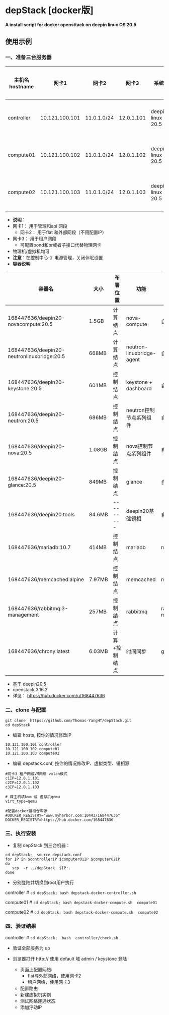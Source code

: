 # depStack [docker版]

**A  install script  for  docker opensttack  on deepin linux OS  20.5**

## 使用示例

### 一、准备三台服务器

| 主机名 hostname | 网卡1          | 网卡2       | 网卡3      | 系统              | 建议配置  |
| --------------- | -------------- | ----------- | ---------- | ----------------- | --------- |
| controller      | 10.121.100.101 | 11.0.1.0/24 | 12.0.1.101 | deepin linux 20.5 | 2核8G以上 |
| compute01       | 10.121.100.102 | 11.0.1.0/24 | 12.0.1.102 | deepin linux 20.5 | 2核8G以上 |
| compute02       | 10.121.100.103 | 11.0.1.0/24 | 12.0.1.103 | deepin linux 20.5 | 2核8G以上 |

- **说明：**
- 网卡1： 用于管理和api 网段
  - 网卡2： 用于flat 和外部网段（不用配置IP）
- 网卡3： 用于租户网段
  - 可配置bond和br或者子接口代替物理网卡
- 物理机/虚拟机均可
- **注意**：在控制中心-》电源管理，关闭休眠设置
- **容器说明**

| 容器名                                     | 大小   | 布署位置      | 功能                      | 来源                  |
| ------------------------------------------ | ------ | ------------- | ------------------------- | --------------------- |
| 168447636/deepin20-novacompute:20.5        | 1.5GB  | 计算结点      | nova-compute              | 自编                  |
| 168447636/deepin20-neutronlinuxbridge:20.5 | 668MB  | 计算结点      | neutron-linuxbridge-agent | 自编                  |
| 168447636/deepin20-keystone:20.5           | 601MB  | 控制结点      | keystone + dashboard      | 自编                  |
| 168447636/deepin20-neutron:20.5            | 686MB  | 控制结点      | neutron控制节点系列组件   | 自编                  |
| 168447636/deepin20-nova:20.5               | 1.08GB | 控制结点      | nova控制节点系列组件      | 自编                  |
| 168447636/deepin20-glance:20.5             | 849MB  | 控制结点      | glance                    | 自编                  |
| 168447636/deepin20:tools                   | 84.6MB | ---------     | deepin20基础镜相          | 自编                  |
| 168447636/mariadb:10.7                     | 414MB  | 控制结点      | mariadb                   | mariadb:10.7          |
| 168447636/memcached:alpine                 | 7.97MB | 控制结点      | memcached                 | memcached:alpine      |
| 168447636/rabbitmq:3-management            | 257MB  | 控制结点      | rabbitmq                  | rabbitmq:3-management |
| 168447636/chrony:latest                    | 6.03MB | 计算+控制结点 | 时间同步                  | geoffh1977/chrony     |

- 基于 deepin20.5
- openstack 3.16.2
- 详见： https://hub.docker.com/u/168447636

### 二、clone 与配置

```shell
git clone  https://github.com/Thomas-YangHT/depStack.git
cd depStack
```

- 编辑 hosts,  按你的情况修改IP

```
10.121.100.101 controller
10.121.100.102 compute01
10.121.100.103 compute02
```

- 编辑  depstack.conf,  按你的情况修改IP、虚拟类型、镜相源

```
#网卡3 租户网或VM网络 vxlan模式
c1IP=12.0.1.101
c2IP=12.0.1.102
c3IP=12.0.1.103

# 祼主机填kvm 或 虚拟机qemu
virt_type=qemu  

#配置docker镜相仓库源
#DOCKER_REGISTRY="www.myharbor.com:10443/168447636"
DOCKER_REGISTRY=https://hub.docker.com/168447636
```

### 三、执行安装

- 复制 depStack 到三台机器：

```
cd depStack;  source depstack.conf
for IP in $controllerIP $computer01IP $computer02IP 
do
   scp  -r ../depStack  $IP:.
done
```

- 分别登陆并切换到root用户执行

controller    # `cd depStack; bash depstack-docker-controller.sh`

compute01 # `cd depStack; bash depstack-docker-compute.sh  compute01`

compute02 # `cd depStack; bash depstack-docker-compute.sh  compute02`

### 四、验证结果

controller #  `cd depStack;  bash  controller/check.sh` 

- 验证全部服务为 up

- 浏览器打开 http://<controllerIP>  使用 default 域 admin / keystone 登陆
  - 页面上配置网络:   
    - flat与外部网络，使用网卡2
    - 租户网络，使用网卡3
  - 配置路由
  - 新建虚拟机实例
  - 测试网络连通状态
  - 添加泘动IP



